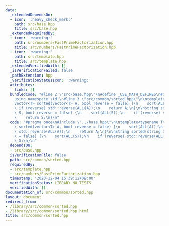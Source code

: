 ```yaml
---
data:
  _extendedDependsOn:
  - icon: ':heavy_check_mark:'
    path: src/base.hpp
    title: src/base.hpp
  _extendedRequiredBy:
  - icon: ':warning:'
    path: src/numbers/FastPrimeFactorization.hpp
    title: src/numbers/FastPrimeFactorization.hpp
  - icon: ':warning:'
    path: src/template.hpp
    title: src/template.hpp
  _extendedVerifiedWith: []
  _isVerificationFailed: false
  _pathExtension: hpp
  _verificationStatusIcon: ':warning:'
  attributes:
    links: []
  bundledCode: "#line 2 \"src/base.hpp\"\n#define _USE_MATH_DEFINES\n#include <bits/stdc++.h>\n\
    using namespace std;\n#line 3 \"src/common/sorted.hpp\"\n\ntemplate<typename T>\n\
    vector<T> sorted(vector<T> A, bool reverse = false) {\n    sort(ALL(A));\n   \
    \ if (reverse) std::reverse(ALL(A));\n    return A;\n}\n\nstring sorted(string\
    \ S, bool reverse = false) {\n    sort(ALL(S));\n    if (reverse) std::reverse(ALL(S));\n\
    \    return S;\n}\n"
  code: "#pragma once\n#include \"../base.hpp\"\n\ntemplate<typename T>\nvector<T>\
    \ sorted(vector<T> A, bool reverse = false) {\n    sort(ALL(A));\n    if (reverse)\
    \ std::reverse(ALL(A));\n    return A;\n}\n\nstring sorted(string S, bool reverse\
    \ = false) {\n    sort(ALL(S));\n    if (reverse) std::reverse(ALL(S));\n    return\
    \ S;\n}\n"
  dependsOn:
  - src/base.hpp
  isVerificationFile: false
  path: src/common/sorted.hpp
  requiredBy:
  - src/template.hpp
  - src/numbers/FastPrimeFactorization.hpp
  timestamp: '2023-12-04 15:39:12+09:00'
  verificationStatus: LIBRARY_NO_TESTS
  verifiedWith: []
documentation_of: src/common/sorted.hpp
layout: document
redirect_from:
- /library/src/common/sorted.hpp
- /library/src/common/sorted.hpp.html
title: src/common/sorted.hpp
---
```

